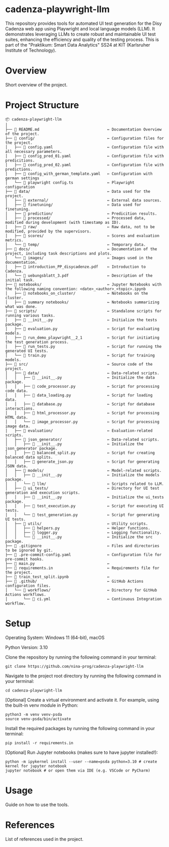 # cadenza-playwright-llm
This repository provides tools for automated UI test generation for the Disy Cadenza web app using Playwright and local language models (LLM). It demonstrates leveraging LLMs to create robust and maintainable UI test suites, enhancing the efficiency and quality of the testing process. This is part of the "Praktikum: Smart Data Analytics" SS24 at KIT (Karlsruher Institute of Technology).

# Overview
Short overview of the project.

# Project Structure
```
📦 cadenza-playwright-llm
│
├── 📄 README.md                              ← Documentation Overview of the project.
├── 📂 config/                                ← Configuration files for the project.
│   ├── 📄 config.yaml                        ← Configuration file with all necessary parameters.
│   ├── 📄 config_pred_01.yaml                ← Configuration file with predicitions.
│   ├── 📄 config_pred_02.yaml                ← Configuration file with predictions.
│   ├── 📄 config_with_german_template.yaml   ← Configuration with german settings
│   └── 📄 playwright config.ts               ← Playwright configuration
├── 📂 data/                                  ← Data used for the project.
│   ├── 📂 external/                          ← External data sources.
│   ├── 📂 finetuning/                        ← Data used for finetuning.
│   ├── 📂 prediction/                        ← Predicition results.
│   ├── 📂 processed/                         ← Processed data, modified during development (with timestamp as ID).
│   ├── 📂 raw/                               ← Raw data, not to be modified, provided by the supervisors.
│   ├── 📂 scores/                            ← Scores and evaluation metrics.
│   └── 📂 temp/                              ← Temporary data.
├── 📂 docs/                                  ← Documentation of the project, including task descriptions and plots.
│   └── 📂 images/                            ← Images used in the documentation.
│   ├── 📄 introduction_PP_disycadenze.pdf    ← Introduction to Cadenza.
│   └── 📄 uebungsblatt_3.pdf                 ← Description of the initial task. 
├── 📂 notebooks/                             ← Jupyter Notebooks with the following naming convention: <date>_<author>_<topic>.ipynb
│   ├── 📂 notebooks_on_cluster/              ← Notebooks on the cluster.
│   ├── 📂 summary notebooks/                 ← Notebooks summarizing what was done.
├── 📂 scripts/                               ← Standalone scripts for running various tasks.
│   ├── 📄 __init__.py                        ← Initialize the tests package.
│   ├── 📄 evaluation.py                      ← Script for evaluating models.
│   ├── 📄 run_demo_playwright__2_1           ← Script for initiating the test generation process.
│   ├── 📄 run_tests.py                       ← Script for running the generated UI tests.
│   └── 📄 train.py                           ← Script for training models.
├── 📂 src/                                   ← Source code of the project.
│   ├── 📂 data/                              ← Data-related scripts.
│   │   ├── 📄 __init__.py                    ← Initialize the data package.
│   │   ├── 📄 code_processor.py              ← Script for processing code data.
│   │   ├── 📄 data_loading.py                ← Script for loading data.
│   │   ├── 📄 database.py                    ← Script for database interactions.
│   │   ├── 📄 html_processor.py              ← Script for processing HTML data.
│   │   └── 📄 image_processor.py             ← Script for processing image data.
│   ├── 📂 evaluation/                        ← Evaluation-related scripts.
│   ├── 📂 json_generator/                    ← Data-related scripts.
│   │   ├── 📄 __init__.py                    ← Initialize the json_generator package.
│   │   ├── 📄 balanced_split.py              ← Script for creating balanced data splits.
│   │   ├── 📄 generate_json.py               ← Script for generating JSON data.
│   ├── 📂 models/                            ← Model-related scripts.
│   │   ├── 📄 __init__.py                    ← Initialize the models package.
│   │   └── 📂 llm/                           ← Scripts related to LLM.
│   ├── 📂 ui_tests/                          ← Directory for UI test generation and execution scripts.
│   │   ├── 📄 __init__.py                    ← Initialize the ui_tests package.
│   │   ├── 📄 test_execution.py              ← Script for executing UI tests.
│   │   └── 📄 test_generation.py             ← Script for generating UI tests.
│   ├── 📂 utils/                             ← Utility scripts.
│   │   ├── 📄 helpers.py                     ← Helper functions.
│   │   ├── 📄 logger.py                      ← Logging functionality.
│   │   └── 📄 __init__.py                    ← Initialize the src package.
├── 📄 .gitignore                             ← Files and directories to be ignored by git.
├── 📄 .pre-commit-config.yaml                ← Configuration file for pre-commit hooks.
├── 📄 main.py                                ← 
├── 📄 requirements.in                        ← Requirements file for the project.
├── 📄 train_test_split.ipynb                 ← 
├── 📂 .github/                               ← GitHub Actions configuration files.
│   └── 📂 workflows/                         ← Directory for GitHub Actions workflows.
│       └── 📄 ci.yml                         ← Continuous Integration workflow.
```

# Setup
Operating System: Windows 11 (64-bit), macOS

Python Version: 3.10

Clone the repository by running the following command in your terminal:
```
git clone https://github.com/nina-prog/cadenza-playwright-llm
```
Navigate to the project root directory by running the following command in your terminal:

```
cd cadenza-playwright-llm
```


[Optional] Create a virtual environment and activate it. For example, using the built-in venv module in Python:

```
python3 -m venv venv-psda
source venv-psda/bin/activate
```

Install the required packages by running the following command in your terminal:
```
pip install -r requirements.in
```


[Optional] Run Jupyter notebooks (makes sure to have jupyter installed!):
```
python -m ipykernel install --user --name=psda python=3.10 # create kernel for jupyter notebook
jupyter notebook # or open them via IDE (e.g. VSCode or PyCharm)
```

# Usage
Guide on how to use the tools.

# References
List of references used in the project.
